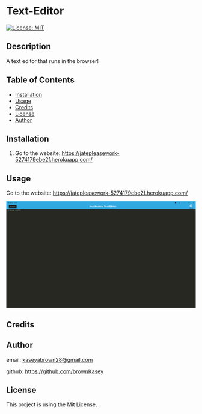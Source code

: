 # Text-Editor

[![License: MIT](https://img.shields.io/badge/License-MIT-yellow.svg)](https://opensource.org/licenses/MIT)

## Description

A text editor that runs in the browser!

## Table of Contents

- [Installation](#installation)
- [Usage](#usage)
- [Credits](#credits)
- [License](#license)
- [Author](#author)

## Installation

1. Go to the website: https://jatepleasework-5274179ebe2f.herokuapp.com/

## Usage

Go to the website: https://jatepleasework-5274179ebe2f.herokuapp.com/

![Screenshot](./images/Jate-Screenshot.png)

## Credits

## Author

email: kaseyabrown28@gmail.com

github: https://github.com/brownKasey

## License

This project is using the Mit License.

